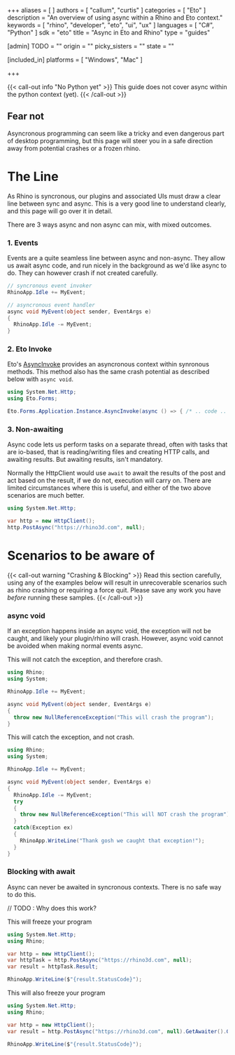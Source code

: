 +++
aliases = [ ]
authors = [ "callum", "curtis" ]
categories = [ "Eto" ]
description = "An overview of using async within a Rhino and Eto context."
keywords = [ "rhino", "developer", "eto", "ui", "ux" ]
languages = [ "C#", "Python" ]
sdk = "eto"
title = "Async in Eto and Rhino"
type = "guides"

[admin]
TODO = ""
origin = ""
picky_sisters = ""
state = ""

[included_in]
platforms = [ "Windows", "Mac" ]

+++

{{< call-out info "No Python yet" >}}
  This guide does not cover async within the python context (yet).
{{< /call-out >}}

## Fear not
Asyncronous programming can seem like a tricky and even dangerous part of desktop programming, but this page will steer you in a safe direction away from potential crashes or a frozen rhino.

# The Line
As Rhino is syncronous, our plugins and associated UIs must draw a clear line between sync and async. This is a very good line to understand clearly, and this page will go over it in detail.

There are 3 ways async and non async can mix, with mixed outcomes.

### 1. Events
Events are a quite seamless line between async and non-async. They allow us await async code, and run nicely in the background as we'd like async to do. They can however crash if not created carefully.

``` cs
// syncronous event invoker
RhinoApp.Idle += MyEvent;

// asyncronous event handler
async void MyEvent(object sender, EventArgs e)
{
  RhinoApp.Idle -= MyEvent;
}
```

### 2. Eto Invoke
Eto's [AsyncInvoke](http://pages.picoe.ca/docs/api/html/M_Eto_Forms_Application_AsyncInvoke.htm) provides an asyncronous context within synronous methods. This method also has the same crash potential as described below with `async void`.

``` cs
using System.Net.Http;
using Eto.Forms;

Eto.Forms.Application.Instance.AsyncInvoke(async () => { /* .. code .. */ });
```

### 3. Non-awaiting
Async code lets us perform tasks on a separate thread, often with tasks that are io-based, that is reading/writing files and creating HTTP calls, and awaiting results. But awaiting results, isn't mandatory.

Normally the HttpClient would use `await` to await the results of the post and act based on the result, if we do not, execution will carry on. There are limited circumstances where this is useful, and either of the two above scenarios are much better.

``` cs
using System.Net.Http;

var http = new HttpClient();
http.PostAsync("https://rhino3d.com", null);
```

# Scenarios to be aware of
{{< call-out warning "Crashing & Blocking" >}}
  Read this section carefully, using any of the examples below will result in unrecoverable scenarios such as rhino crashing or requiring a force quit.
  Please save any work you have _before_ running these samples.
{{< /call-out >}}

### async void
If an exception happens inside an async void, the exception will not be caught, and likely your plugin/rhino will crash. However, async void cannot be avoided when making normal events async.

This will not catch the exception, and therefore crash.
``` cs
using Rhino;
using System;

RhinoApp.Idle += MyEvent;

async void MyEvent(object sender, EventArgs e)
{
  throw new NullReferenceException("This will crash the program");
}
```

This will catch the exception, and not crash.
``` cs
using Rhino;
using System;

RhinoApp.Idle += MyEvent;

async void MyEvent(object sender, EventArgs e)
{
  RhinoApp.Idle -= MyEvent;
  try
  {
    throw new NullReferenceException("This will NOT crash the program");
  }
  catch(Exception ex)
  {
    RhinoApp.WriteLine("Thank gosh we caught that exception!");
  }
}
```

### Blocking with await
Async can never be awaited in syncronous contexts. There is no safe way to do this.

// TODO : Why does this work?

This will freeze your program
``` cs
using System.Net.Http;
using Rhino;

var http = new HttpClient();
var httpTask = http.PostAsync("https://rhino3d.com", null);
var result = httpTask.Result;

RhinoApp.WriteLine($"{result.StatusCode}");
```

This will also freeze your program
``` cs
using System.Net.Http;
using Rhino;

var http = new HttpClient();
var result = http.PostAsync("https://rhino3d.com", null).GetAwaiter().GetResult();

RhinoApp.WriteLine($"{result.StatusCode}");
```
